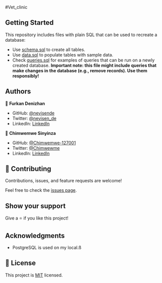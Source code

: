 #Vet_clinic
## Getting Started

This repository includes files with plain SQL that can be used to recreate a database:

- Use [schema.sql](./schema.sql) to create all tables.
- Use [data.sql](./data.sql) to populate tables with sample data.
- Check [queries.sql](./queries.sql) for examples of queries that can be run on a newly created database. **Important note: this file might include queries that make changes in the database (e.g., remove records). Use them responsibly!**

## Authors

👤 **Furkan Denizhan**

- GitHub: [@nevisende](https://github.com/nevisende)
- Twitter: [@nevisen_de](https://twitter.com/nevisen_de)
- LinkedIn: [LinkedIn](https://linkedin.com/in/linkedinhandle)

👤 **Chimwemwe Sinyinza**
- GitHub: [@Chimwemwe-127001](https://github.com/Chimwemwe-127001)
- Twitter: [@Chimwewme](https://twitter.com/Chimwewme)
- LinkedIn: [LinkedIn](https://www.linkedin.com/in/chimwewme-sinyinza)
## 🤝 Contributing

Contributions, issues, and feature requests are welcome!

Feel free to check the [issues page](../../issues/).

## Show your support

Give a ⭐️ if you like this project!

## Acknowledgments

- PostgreSQL is used on my local.ß

## 📝 License

This project is [MIT](./MIT.md) licensed.
